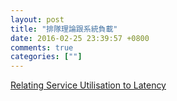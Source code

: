 ```yaml
---
layout: post
title: "排隊理論跟系統負載"
date: 2016-02-25 23:39:57 +0800
comments: true
categories: [""]
---
```



<!-- more -->

[Relating Service Utilisation to Latency]

[Relating Service Utilisation to Latency]:http://robharrop.github.io/maths/performance/2016/02/20/service-latency-and-utilisation.html